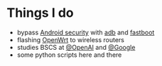 # Things I do

- bypass [Android security](https://source.android.com/docs/security/features) with [adb](https://developer.android.com/studio/command-line/adb) and [fastboot](https://developer.android.com/studio/releases/platform-tools)
- flashing [OpenWrt](https://openwrt.org/about) to wireless routers
- studies BSCS at [@OpenAI](https://twitter.com/OpenAI) and [@Google](https://twitter.com/Google)
- some python scripts here and there
